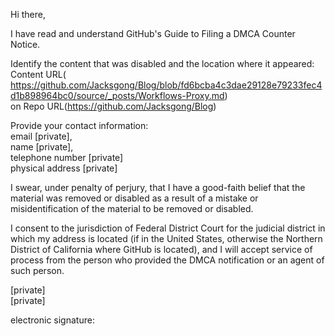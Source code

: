 Hi there,

I have read and understand GitHub's Guide to Filing a DMCA Counter Notice.

Identify the content that was disabled and the location where it appeared:  
Content URL(
https://github.com/Jacksgong/Blog/blob/fd6bcba4c3dae29128e79233fec4d1b898964bc0/source/_posts/Workflows-Proxy.md)  
on Repo URL(https://github.com/Jacksgong/Blog)

Provide your contact information:   
email [private],  
name [private],  
telephone number [private]    
physical address [private]    

I swear, under penalty of perjury, that I have a good-faith belief that the
material was removed or disabled as a result of a mistake or
misidentification of the material to be removed or disabled.

I consent to the jurisdiction of Federal District Court for the judicial
district in which my address is located (if in the United States, otherwise
the Northern District of California where GitHub is located), and I will
accept service of process from the person who provided the DMCA
notification or an agent of such person.

[private]  
[private]  

electronic signature:
